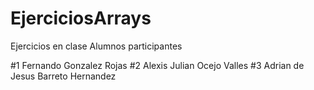 # EjerciciosArrays
Ejercicios en clase
Alumnos participantes

#1 Fernando Gonzalez Rojas
#2 Alexis Julian Ocejo Valles
#3 Adrian de Jesus Barreto Hernandez
